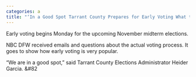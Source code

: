 ```yaml
---
categories: a
title: "‘In a Good Spot Tarrant County Prepares for Early Voting What to Expect"
---
```


Early voting begins Monday for the upcoming November midterm elections.



NBC DFW received emails and questions about the actual voting process. It goes to show how early voting is very popular.



&#8220;We are in a good spot,&#8221; said Tarrant County Elections Administrator Heider Garcia. &#82